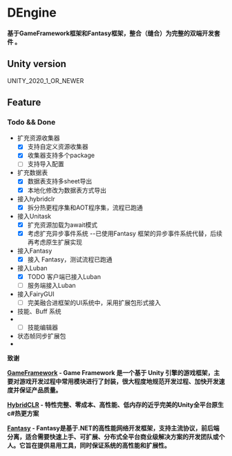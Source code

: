 # DEngine
#### 基于GameFramework框架和Fantasy框架，整合（缝合）为完整的双端开发套件 。

## Unity version

UNITY_2020_1_OR_NEWER

## Feature

### Todo && Done
- 扩充资源收集器
  - [x] 支持自定义资源收集器
  - [x] 收集器支持多个package
  - [ ] 支持导入配置
- 扩充数据表
  - [x] 数据表支持多sheet导出  
  - [x] 本地化修改为数据表方式导出
- 接入hybridclr
  - [x] 拆分热更程序集和AOT程序集，流程已跑通 
- 接入Unitask
  - [x] 扩充资源加载为await模式
  - [x] 考虑扩充异步事件系统    --已使用Fantasy 框架的异步事件系统代替，后续再考虑原生扩展实现
- 接入Fantasy
  - [x] 接入 Fantasy，测试流程已跑通
- 接入Luban
  - [x] TODO 客户端已接入Luban
  - [ ] 服务端接入Luban
- 接入FairyGUI
  - [ ] 完美融合进框架的UI系统中，采用扩展包形式接入
-  技能、Buff 系统
-    - [ ] 技能编辑器 
-    状态帧同步扩展包
-     


<strong>致谢

<a href="https://github.com/EllanJiang/GameFramework.git"><strong>GameFramework</strong></a> - Game Framework 是一个基于 Unity 引擎的游戏框架，主要对游戏开发过程中常用模块进行了封装，很大程度地规范开发过程、加快开发速度并保证产品质量。

<a href="https://github.com/focus-creative-games/hybridclr"><strong>HybridCLR</strong></a> - 特性完整、零成本、高性能、低内存的近乎完美的Unity全平台原生c#热更方案

<a href="https://github.com/qq362946/Fantasy.git"><strong>Fantasy</strong></a> - Fantasy是基于.NET的高性能网络开发框架，支持主流协议，前后端分离，适合需要快速上手、可扩展、分布式全平台商业级解决方案的开发团队或个人。它旨在提供易用工具，同时保证系统的高性能和扩展性。

